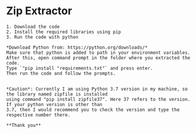 # Zip Extractor

    1. Download the code
    2. Install the required libraries using pip
    3. Run the code with python

    *Download Python from: https://python.org/downloads/*
    Make sure that python is added to path in your environment variables.
    After this, open command prompt in the folder where you extracted the code.
    Type `"pip install "requirements.txt"` and press enter.
    Then run the code and follow the prompts.
    

    *Caution*: Currently I am using Python 3.7 version in my machine, so the library named zipfile is installed
    using command "pip install zipfile37". Here 37 refers to the version. If your python version is other than
    3.7, then I would recommend you to check the version and type the respective number there.

    **Thank you**

